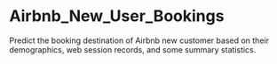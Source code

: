 # Airbnb_New_User_Bookings
Predict the booking destination of Airbnb new customer based on their demographics, web session records, and some summary statistics.
